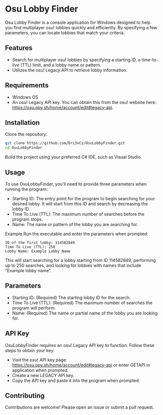 # Osu Lobby Finder
Osu Lobby Finder is a console application for Windows designed to help you find multiplayer osu! lobbies quickly and efficiently. By specifying a few parameters, you can locate lobbies that match your criteria.

## Features
- Search for multiplayer osu! lobbies by specifying a starting ID, a time-to-live (TTL) limit, and a lobby name or pattern.
- Utilizes the osu! Legacy API to retrieve lobby information.
  
## Requirements
- Windows OS
- An osu! Legacy API key. You can obtain this from the osu! website here: https://osu.ppy.sh/home/account/edit#legacy-api.

## Installation
Clone the repository:
```bash
git clone https://github.com/Dri3xCz/OsuLobbyFinder.git
cd OsuLobbyFinder
```
Build the project using your preferred C# IDE, such as Visual Studio.

## Usage
To use OsuLobbyFinder, you'll need to provide three parameters when running the program:

- Starting ID: The entry point for the program to begin searching for your desired lobby. It will start from this ID and search by decreasing the lobby ID.
- Time To Live (TTL): The maximum number of searches before the program stops.
- Name: The name or pattern of the lobby you are searching for.

Example
Run the executable and enter the parameters when prompted:

```plaintext
ID of the first lobby: 114582849
Time To Live (TTL): 250
Lobby Name: Example Lobby Name
```
This will start searching for a lobby starting from ID 114582849, performing up to 250 searches, and looking for lobbies with names that include "Example lobby name".

## Parameters
- Starting ID: (Required) The starting lobby ID for the search.
- Time To Live (TTL): (Required) The maximum number of searches the program will perform.
- Name: (Required) The name or partial name of the lobby you are looking for.

## API Key
OsuLobbyFinder requires an osu! Legacy API key to function. Follow these steps to obtain your key:

- Visit the osu! API key page: https://osu.ppy.sh/home/account/edit#legacy-api or enter GETAPI in application when prompted.
- Create a new LEGACY API key.
- Copy the API key and paste it into the program when prompted.

## Contributing
Contributions are welcome! Please open an issue or submit a pull request.
